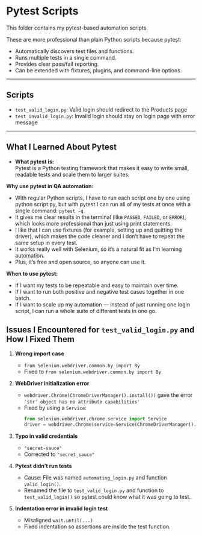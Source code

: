 # Pytest Scripts

This folder contains my pytest-based automation scripts.  

These are more professional than plain Python scripts because pytest:
- Automatically discovers test files and functions.
- Runs multiple tests in a single command.
- Provides clear pass/fail reporting.
- Can be extended with fixtures, plugins, and command-line options.

---

## Scripts
- `test_valid_login.py`: Valid login should redirect to the Products page
- `test_invalid_login.py`: Invalid login should stay on login page with error message

---

## What I Learned About Pytest
- **What pytest is:**  
  Pytest is a Python testing framework that makes it easy to write small, readable tests and scale them to larger suites.

**Why use pytest in QA automation:**  

- With regular Python scripts, I have to run each script one by one using python script.py, but with pytest I can run all of my tests at once with a single command: `pytest -q`.
- It gives me clear results in the terminal (like `PASSED`, `FAILED`, or `ERROR`), which looks more professional than just using print statements.
- I like that I can use fixtures (for example, setting up and quitting the driver), which makes the code cleaner and I don’t have to repeat the same setup in every test.
- It works really well with Selenium, so it’s a natural fit as I’m learning automation.
- Plus, it’s free and open source, so anyone can use it.

**When to use pytest:**  
- If I want my tests to be repeatable and easy to maintain over time.
- If I want to run both positive and negative test cases together in one batch.
- If I want to scale up my automation — instead of just running one login script, I can run a whole suite of different tests in one go.


## Issues I Encountered for `test_valid_login.py` and How I Fixed Them
1. **Wrong import case**  
   - `from Selenium.webdriver.common.by import By`  
   - Fixed to `from selenium.webdriver.common.by import By`

2. **WebDriver initialization error**  
   - `webdriver.Chrome(ChromeDriverManager().install())` gave the error `'str' object has no attribute capabilities'`  
   - Fixed by using a `Service`:  
     ```python
     from selenium.webdriver.chrome.service import Service
     driver = webdriver.Chrome(service=Service(ChromeDriverManager().install()))
     ```

3. **Typo in valid credentials**  
   - `"secret-sauce"` 
   - Corrected to `"secret_sauce"`

4. **Pytest didn’t run tests**  
   - Cause: File was named `automating_login.py` and function `valid_login()`.  
   - Renamed the file to `test_valid_login.py` and function to `test_valid_login()` so pytest could know what it was going to test.

5. **Indentation error in invalid login test**  
   - Misaligned `wait.until(...)`  
   - Fixed indentation so assertions are inside the test function.
